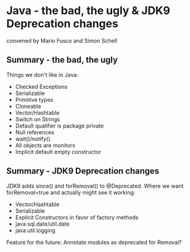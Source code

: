 # Java - the bad, the ugly & JDK9 Deprecation changes
convened by Mario Fusco and Simon Schell

## Summary - the bad, the ugly
Things we don't like in Java:
- Checked Exceptions
- Serializable
- Primitive types
- Cloneable
- Vector/Hashtable
- Switch on Strings
- Default qualifier is package private
- Null references
- wait()/notify()
- All objects are monitors
- Implicit default empty constructor

## Summary - JDK9 Deprecation changes
JDK9 adds since() and forRemoval() to @Deprecated.
Where we want forRemoval=true and actually might see it working:
- Vector/Hashtable
- Serializable
- Explicit Constructors in favor of factory methods
- java.sql.date/util.date
- java.util.logging

Feature for the future: Annotate modules as deprecated for Removal?
